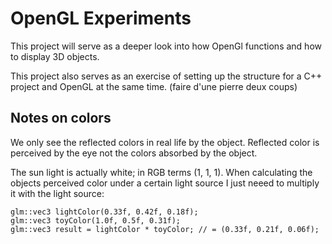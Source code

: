 # OpenGL Experiments

This project will serve as a deeper look into how OpenGl functions and how to display 3D objects.

This project also serves as an exercise of setting up the structure for a C++ project and OpenGL at the same time. (faire d'une pierre deux coups)

## Notes on colors

We only see the reflected colors in real life by the object. Reflected color is perceived by the eye not the colors absorbed by the object.

The sun light is actually white; in RGB terms (1, 1, 1). When calculating the objects perceived color under a certain light source I just neeed to multiply it with the light source:

```
glm::vec3 lightColor(0.33f, 0.42f, 0.18f);
glm::vec3 toyColor(1.0f, 0.5f, 0.31f);
glm::vec3 result = lightColor * toyColor; // = (0.33f, 0.21f, 0.06f);
```
